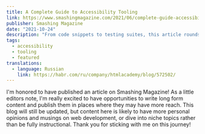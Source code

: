 ```yaml
---
title: A Complete Guide to Accessibility Tooling
link: https://www.smashingmagazine.com/2021/06/complete-guide-accessibility-tooling/
publisher: Smashing Magazine
date: "2021-10-24"
description: "From code snippets to testing suites, this article rounds up a bunch of accessibility tooling"
tags:
  - accessibility
  - tooling
  - featured
translations:
  - language: Russian
    link: https://habr.com/ru/company/htmlacademy/blog/572502/
---
```


I'm honored to have published an article on Smashing Magazine! As a little editors note, I'm really excited to have opportunities to write long form content and publish them in places where they may have more reach. This blog will still be updated, but content here is likely to have more personal opinions and musings on web development, or dive into niche topics rather than be fully instructional. Thank you for sticking with me on this journey!
